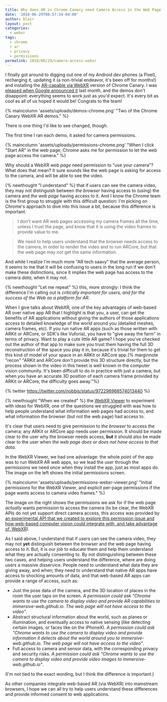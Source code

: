 ```yaml
---
title: Why does AR in Chrome Canary need Camera Access in the Web Page?
date: '2018-06-29T08:57:34-04:00'
author: blair
layout: post
categories:
  - webxr
tags:
  - chrome
  - ar
  - privacy
  - permissions
permalink: 2018/06/29/camera-access-webxr
---
```

I finally got around to digging out one of my Android dev phones (a Pixel), recharging it, updating it (a non-trivial endeavor, it's been off for months!) and installing the [AR-capable via WebXR](https://developers.google.com/web/updates/2018/06/ar-for-the-web) version of Chrome Canary.  I was [pleased when Google announced it](/2018/05/14/-canary-webxr) last month, and the demos don't disappoint: everything seems to work just as you'd expect.  It's every bit as cool as all of us hoped it would be!  Congrats to the team!

{% maincolumn 'assets/uploads/demos-chrome.png' "Two of the Chrome Canary WebXR AR demos." %}

There is one thing I'd like to see changed, though.  

The first time I ran each demo, it asked for camera permissions.  

{% maincolumn 'assets/uploads/permissions-chrome.png' "When I click \"Start AR\" in the web page, Chrome asks me for permission to let the web page access the camera." %}

Why should a WebXR _web page_ need permission to "use your camera"?  What does that mean?  It sure sounds like the web page is asking for access to the camera, and will be able to see the video.   

{% newthought "I understand" %} that if users can see the camera video, they may not distinguish between _the browser_ having access to (using) the camera and _the web page_ having access to it.  And I know the Chrome team is the first group to struggle with this difficult question: I'm picking on Chrome's approach to dive into this issue a bit, because this difference is important.  

> I don't want AR web pages accessing my camera frames all the time, unless I trust the page, and know that it is using the video frames to provide value to me. 

> We need to help users understand that the browser needs access to the camera, in order to render the video and to run ARCore, but that the web page may not get the same information. 

And while I realize I'm much more "AR tech saavy" that the average person,  it seems to me that it will be confusing to users in the long run if we don't make these distinctions, since it implies the web page has access to the camera _data_, when it may not.  

{% newthought "Let me repeat" %} this, more strongly: I  think the difference I'm calling out is _critically important for users, and for the success of the Web as a platform for AR_.

When I give talks about WebXR, one of the key advantages of web-based AR over native app AR that I highlight is that you, a user, can get the benefits of AR applications without giving the authors of those applications access to detailed knowledge of the world around you (detailed meshes, camera frames, etc). If you run native AR apps (such as those written with ARKit or ARCore, or SDK's like Vuforia), you have to "give away the farm" in terms of privacy.  Want to play a cute little AR game?  I hope you've checked out the author of that app to make sure you trust them having the full 3D reconstruction of the space you play it in, because it's trivial for them to get this kind of model of your space in an ARKit or ARCore app.{% marginnote "recon" "ARKit and ARCore don't provide this 3D structure directly, but the process shown in the video in this tweet is well known in the computer vision community.  It's been difficult to do in practice with just a camera, but when you have an accurate 3D position of each camera frame provided by ARKit or ARCore, the difficulty goes away."%} 

{% twitter https://twitter.com/nobbis/status/972298968574013440 %}

{% newthought "When we created" %} the [WebXR Viewer](https://github.com/mozilla-mobile/webxr-io) to experiment with ideas for WebXR, one of the questions we struggled with was how to help people understand what information web pages had access to, and what information the browser (but not the web page) had access to.

It's clear that users need to give permission to _the browser_ to access the camera; any ARKit or ARCore app needs user permission.  It should be made clear to the user why the browser needs access, **but** it should also be made clear to the user when _the web page does or does not have access to that data_.

In the WebXR Viewer, we had one advantage: the whole point of the app was to run WebXR AR web apps, so we lead the user through the permissions we need once when they install the app, just as most apps do.  The image on the left shows the initial permissions screen.

{% maincolumn 'assets/uploads/permissions-webxr-viewer.png' "Initial permissions for the WebXR Viewer, and explicit per-page permissions if the page wants access to camera video frames." %}

The image on the right shows the permissions we ask for if the web page _actually_ wants permission to access the camera (to be clear, the WebXR APIs do not yet support direct camera access, this access was provided by [an experimental API that we created to explore this permission issue and how web-based computer vision could integrate with, and take advantage of, WebXR](https://blog.mozvr.com/experimenting-with-computer-vision-in-webxr/)).

As I said above, I understand that if users can see the camera video, they may not **yet** distinguish between the browser and the web page having access to it. But, it is our job to educate them and help them understand what they are actually consenting to.  By not distinguishing between these two cases, and helping users understand the difference, where are doing users a massive disservice. People need to understand what data they are giving away, and when; they need to understand that native AR apps have access to shocking amounts of data, and that web-based AR apps can provide a range of access, such as:

* Just the pose data of the camera, and the 3D location of places in the room the user taps on the screen.  _A permission could ask "Chrome wants to use the camera to display video and provide AR capabilities to immersive-web.github.io. The web page will not have access to the video"_.
* Abstract structural information about the world, such as planes or illumination, and eventually access to native sensing (like detecting certain images, or faces like on the iPhoneX).  _A permission could ask "Chrome wants to use the camera to display video and provide information it detects about the world around you to immersive-web.github.io. The web page will not have access to the video"_.
* Full access to camera and sensor data, with the corresponding privacy and security risks. _A permission could ask "Chrome wants to use the camera to display video and provide video images to immersive-web.github.io"_.

(I'm not tied to the exact wording, but I think the difference is important.)

As other companies integrate web-based AR (via WebXR) into mainstream browsers, I hope we can all try to help users understand these differences and provide informed consent to web applications.
